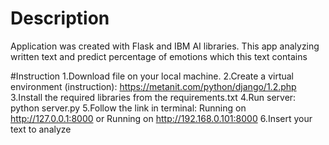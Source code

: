 # Description
Application was created with Flask and IBM AI libraries. 
This app analyzing written text and predict percentage of emotions 
which this text contains

#Instruction
1.Download file on your local machine. 
2.Create a virtual environment (instruction): https://metanit.com/python/django/1.2.php 
3.Install the required libraries from the requirements.txt
4.Run server: python server.py
5.Follow the link in terminal: 
Running on http://127.0.0.1:8000 
or Running on http://192.168.0.101:8000
6.Insert your text to analyze